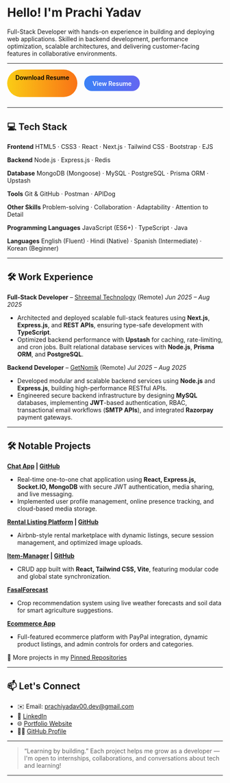 # Hello! I'm Prachi Yadav

Full-Stack Developer with hands-on experience in building and deploying web applications. Skilled in backend development, performance optimization, scalable architectures, and delivering customer-facing features in collaborative environments.

---

<!-- Resume Buttons -->
<div style="display: flex; gap: 1rem; flex-wrap: wrap; margin-bottom: 1.5rem;">
  <a href="https://drive.google.com/uc?export=download&id=1SJijydQdGSN9uI0O1vZb3I5R70ge-YVU" 
     style="padding: 0.6rem 1.2rem; background: linear-gradient(to right, #facc15, #f97316); color: black; font-weight: 600; border-radius: 9999px; text-decoration: none; display: inline-block;">
    Download Resume
  </a>
  
  <a href="https://drive.google.com/file/d/1SJijydQdGSN9uI0O1vZb3I5R70ge-YVU/view?usp=sharing" 
     target="_blank" rel="noopener noreferrer"
     style="padding: 0.6rem 1.2rem; background: linear-gradient(to right, #3b82f6, #6366f1); color: white; font-weight: 600; border-radius: 9999px; text-decoration: none; display: inline-block;">
    View Resume
  </a>
</div>

---

## 💻 Tech Stack

**Frontend**
HTML5 · CSS3 · React · Next.js · Tailwind CSS · Bootstrap · EJS

**Backend**
Node.js · Express.js · Redis

**Database**
MongoDB (Mongoose) · MySQL · PostgreSQL · Prisma ORM · Upstash

**Tools**
Git & GitHub · Postman · APIDog 

**Other Skills**
Problem-solving · Collaboration · Adaptability · Attention to Detail

**Programming Languages**
 JavaScript (ES6+) · TypeScript · Java 

**Languages**
 English (Fluent) · Hindi (Native) · Spanish (Intermediate) · Korean (Beginner)

---

## 🛠 Work Experience

**Full-Stack Developer** – [Shreemal Technology](https://www.linkedin.com/company/shreemal-technology/) (Remote)
*Jun 2025 – Aug 2025*

* Architected and deployed scalable full-stack features using **Next.js**, **Express.js**, and **REST APIs**, ensuring type-safe development with **TypeScript**.
* Optimized backend performance with **Upstash** for caching, rate-limiting, and cron jobs. Built relational database services with **Node.js**, **Prisma ORM**, and **PostgreSQL**.

**Backend Developer** – [GetNomik](https://www.linkedin.com/company/getnomik/) (Remote)
*Jul 2025 – Aug 2025*

* Developed modular and scalable backend services using **Node.js** and **Express.js**, building high-performance RESTful APIs.
* Engineered secure backend infrastructure by designing **MySQL** databases, implementing **JWT**-based authentication, RBAC, transactional email workflows (**SMTP APIs**), and integrated **Razorpay** payment gateways.

---

## 🛠 Notable Projects

**[Chat App](https://chat-app-somd.onrender.com/login) | [GitHub](https://github.com/pprachhiii/chat-app)**

* Real-time one-to-one chat application using **React, Express.js, Socket.IO, MongoDB** with secure JWT authentication, media sharing, and live messaging.
* Implemented user profile management, online presence tracking, and cloud-based media storage.

**[Rental Listing Platform](https://stayease-smsm.onrender.com/listings) | [GitHub](https://github.com/pprachhiii/StayEase)**

* Airbnb-style rental marketplace with dynamic listings, secure session management, and optimized image uploads.

**[Item-Manager](https://item-manager-cee0.onrender.com/) | [GitHub](https://github.com/pprachhiii/item-manager)**

* CRUD app built with **React, Tailwind CSS, Vite**, featuring modular code and global state synchronization.

**[FasalForecast](https://farming-agriculture-assistant-production.up.railway.app/)**

* Crop recommendation system using live weather forecasts and soil data for smart agriculture suggestions.

**[Ecommerce App](https://e-commerce-app-1-652v.onrender.com/)**

* Full-featured ecommerce platform with PayPal integration, dynamic product listings, and admin controls for orders and categories.

📌 More projects in my [Pinned Repositories](https://github.com/pprachhiii?tab=repositories)

---

## 📫 Let's Connect

* ✉️ Email: [prachiyadav00.dev@gmail.com](mailto:prachiyadav00.dev@gmail.com)
* 💼 [LinkedIn](https://www.linkedin.com/in/prachi-yadav-87303231a)
* 🌐 [Portfolio Website](https://prachideveloperportfolio.vercel.app/)
* 🧑‍💻 [GitHub Profile](https://github.com/pprachhiii)

---

> “Learning by building.”
> Each project helps me grow as a developer — I'm open to internships, collaborations, and conversations about tech and learning!

---
